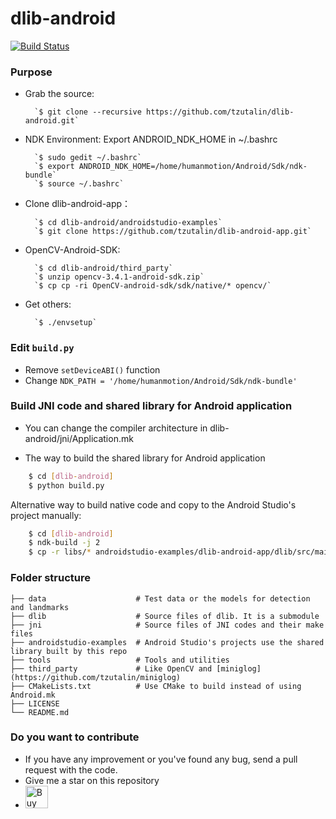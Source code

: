# dlib-android

[![Build Status](https://travis-ci.org/tzutalin/dlib-android.png)](https://travis-ci.org/tzutalin/dlib-android)

### Purpose

* Grab the source:
	
		`$ git clone --recursive https://github.com/tzutalin/dlib-android.git`
	    
* NDK Environment: Export ANDROID_NDK_HOME in ~/.bashrc

		`$ sudo gedit ~/.bashrc`
		`$ export ANDROID_NDK_HOME=/home/humanmotion/Android/Sdk/ndk-bundle`
		`$ source ~/.bashrc`
     
* Clone dlib-android-app：

		`$ cd dlib-android/androidstudio-examples`
		`$ git clone https://github.com/tzutalin/dlib-android-app.git`
     
* OpenCV-Android-SDK: 

		`$ cd dlib-android/third_party`
		`$ unzip opencv-3.4.1-android-sdk.zip`
		`$ cp cp -ri OpenCV-android-sdk/sdk/native/* opencv/`

* Get others:
	
		`$ ./envsetup`

### Edit `build.py`

* Remove `setDeviceABI()` function
* Change `NDK_PATH = '/home/humanmotion/Android/Sdk/ndk-bundle'`

### Build JNI code and shared library for Android application
* You can change the compiler architecture in dlib-android/jni/Application.mk

* The way to build the shared library for Android application

```sh
    $ cd [dlib-android]
    $ python build.py
```

Alternative way to build native code and copy to the Android Studio's project manually:
```sh
    $ cd [dlib-android]
    $ ndk-build -j 2
    $ cp -r libs/* androidstudio-examples/dlib-android-app/dlib/src/main/jniLibs
```

### Folder structure

```
├── data                    # Test data or the models for detection and landmarks
├── dlib                    # Source files of dlib. It is a submodule
├── jni                     # Source files of JNI codes and their make files
├── androidstudio-examples  # Android Studio's projects use the shared library built by this repo
├── tools                   # Tools and utilities
├── third_party             # Like OpenCV and [miniglog](https://github.com/tzutalin/miniglog)
├── CMakeLists.txt          # Use CMake to build instead of using Android.mk
├── LICENSE
└── README.md
```

### Do you want to contribute
 * If you have any improvement or you've found any bug, send a pull request with the code.
 * Give me a star on this repository
 * <a href='https://ko-fi.com/A4263TV2' target='_blank'><img height='36' style='border:0px;height:36px;' src='https://az743702.vo.msecnd.net/cdn/kofi1.png?v=0' border='0' alt='Buy Me a Coffee at ko-fi.com' /></a>
